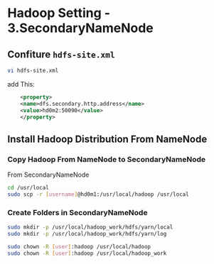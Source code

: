 # Hadoop Setting - 3.SecondaryNameNode


## Confiture ```hdfs-site.xml```

```sh
vi hdfs-site.xml
```

add This: 
```xml
    <property>
    <name>dfs.secondary.http.address</name>
    <value>hd0m2:50090</value>
    </property>
```

## Install Hadoop Distribution From NameNode

### Copy Hadoop From NameNode to SecondaryNameNode

From SecondaryNameNode

```sh
cd /usr/local
sudo scp -r [username]@hd0m1:/usr/local/hadoop /usr/local
```

### Create Folders in SecondaryNameNode
```sh
sudo mkdir -p /usr/local/hadoop_work/hdfs/yarn/local
sudo mkdir -p /usr/local/hadoop_work/hdfs/yarn/log

sudo chown -R [user]:hadoop /usr/local/hadoop
sudo chown -R [user]:hadoop /usr/local/hadoop_work
```
